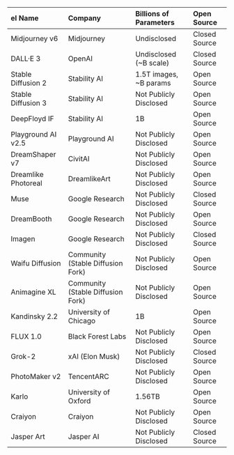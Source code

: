 |el Name|Company|Billions of Parameters|Open Source|
|:----|:----|:----|:----|
|Midjourney v6|Midjourney|Undisclosed|Closed Source|
|DALL·E 3|OpenAI|Undisclosed (~B scale)|Closed Source|
|Stable Diffusion 2|Stability AI|1.5T images, ~B params|Open Source|
|Stable Diffusion 3|Stability AI|Not Publicly Disclosed|Open Source|
|DeepFloyd IF|Stability AI|1B|Open Source|
|Playground AI v2.5|Playground AI|Not Publicly Disclosed|Open Source|
|DreamShaper v7|CivitAI|Not Publicly Disclosed|Open Source|
|Dreamlike Photoreal|DreamlikeArt|Not Publicly Disclosed|Open Source|
|Muse|Google Research|Not Publicly Disclosed|Closed Source|
|DreamBooth|Google Research|Not Publicly Disclosed|Open Source|
|Imagen|Google Research|Not Publicly Disclosed|Closed Source|
|Waifu Diffusion|Community (Stable Diffusion Fork)|Not Publicly Disclosed|Open Source|
|Animagine XL|Community (Stable Diffusion Fork)|Not Publicly Disclosed|Open Source|
|Kandinsky 2.2|University of Chicago|1B|Open Source|
|FLUX 1.0|Black Forest Labs|Not Publicly Disclosed|Open Source|
|Grok-2|xAI (Elon Musk)|Not Publicly Disclosed|Closed Source|
|PhotoMaker v2|TencentARC|Not Publicly Disclosed|Open Source|
|Karlo|University of Oxford|1.56TB|Open Source|
|Craiyon|Craiyon|Not Publicly Disclosed|Open Source|
|Jasper Art|Jasper AI|Not Publicly Disclosed|Closed Source|
